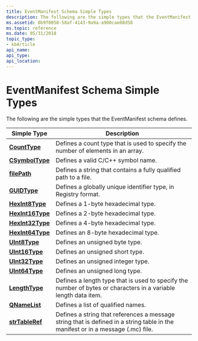 ```yaml
---
title: EventManifest Schema Simple Types
description: The following are the simple types that the EventManifest schema defines.
ms.assetid: 0b9f0058-58af-4143-9a9a-a900cae08d58
ms.topic: reference
ms.date: 05/31/2018
topic_type: 
- kbArticle
api_name: 
api_type: 
api_location: 
---
```


# EventManifest Schema Simple Types

The following are the simple types that the EventManifest schema defines.



| Simple Type                                                       | Description                                                                                                                                |
|-------------------------------------------------------------------|--------------------------------------------------------------------------------------------------------------------------------------------|
| [**CountType**](eventmanifestschema-counttype-simpletype.md)     | Defines a count type that is used to specify the number of elements in an array.<br/>                                                |
| [**CSymbolType**](eventmanifestschema-csymboltype-simpletype.md) | Defines a valid C/C++ symbol name.<br/>                                                                                              |
| [**filePath**](eventmanifestschema-filepath-simpletype.md)       | Defines a string that contains a fully qualified path to a file.<br/>                                                                |
| [**GUIDType**](eventmanifestschema-guidtype-simpletype.md)       | Defines a globally unique identifier type, in Registry format.<br/>                                                                  |
| [**HexInt8Type**](eventmanifestschema-hex8type-simpletype.md)    | Defines a 1-byte hexadecimal type.<br/>                                                                                              |
| [**HexInt16Type**](eventmanifestschema-hex16type-simpletype.md)  | Defines a 2-byte hexadecimal type.<br/>                                                                                              |
| [**HexInt32Type**](eventmanifestschema-hex32type-simpletype.md)  | Defines a 4-byte hexadecimal type.<br/>                                                                                              |
| [**HexInt64Type**](eventmanifestschema-hex64type-simpletype.md)  | Defines an 8-byte hexadecimal type.<br/>                                                                                             |
| [**UInt8Type**](eventmanifestschema-hexint8type-simpletype.md)   | Defines an unsigned byte type.<br/>                                                                                                  |
| [**UInt16Type**](eventmanifestschema-hexint16type-simpletype.md) | Defines an unsigned short type.<br/>                                                                                                 |
| [**UInt32Type**](eventmanifestschema-hexint32type-simpletype.md) | Defines an unsigned integer type.<br/>                                                                                               |
| [**UInt64Type**](eventmanifestschema-hexint64type-simpletype.md) | Defines an unsigned long type.<br/>                                                                                                  |
| [**LengthType**](eventmanifestschema-lengthtype-simpletype.md)   | Defines a length type that is used to specify the number of bytes or characters in a variable length data item.<br/>                 |
| [**QNameList**](eventmanifestschema-qnamelist-simpletype.md)     | Defines a list of qualified names.<br/>                                                                                              |
| [**strTableRef**](eventmanifestschema-strtableref-simpletype.md) | Defines a string that references a message string that is defined in a string table in the manifest or in a message (.mc) file.<br/> |



 

 

 






